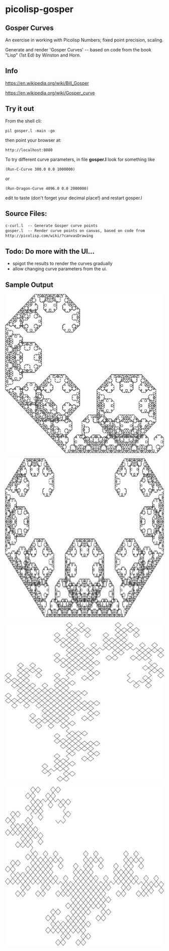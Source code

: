 # picolisp-gosper
## Gosper Curves

An exercise in working with Picolisp Numbers; fixed point precision, scaling.

Generate and render 'Gosper Curves' -- based on code from the book "Lisp" (1st Ed) by Winston and Horn.

## Info

https://en.wikipedia.org/wiki/Bill_Gosper

https://en.wikipedia.org/wiki/Gosper_curve


## Try it out

From the shell cli:
~~~~
pil gosper.l -main -go
~~~~
then point your browser at:
~~~~
http://localhost:8080
~~~~

To try different curve parameters, in file **gosper.l** look for something like
~~~~
(Run-C-Curve 300.0 0.0 1000000)
~~~~
or
~~~~
(Run-Dragon-Curve 4096.0 0.0 2000000)
~~~~

edit to taste (don't forget your decimal place!) and restart gosper.l

## Source Files:
~~~~ 
c-curl.l  -- Generate Gosper curve points
gosper.l  -- Render curve points on canvas, based on code from http://picolisp.com/wiki/?canvasDrawing
~~~~ 

## Todo: Do more with the UI... 
* spigot the results to render the curves gradually
* allow changing curve parameters from the ui.

## Sample Output

![Image](https://github.com/thinknlive/picolisp-gosper/blob/master/c-1.png)


![Image](https://github.com/thinknlive/picolisp-gosper/blob/master/c-2.png)


![Image](https://github.com/thinknlive/picolisp-gosper/blob/master/d-1.png)


![Image](https://github.com/thinknlive/picolisp-gosper/blob/master/d-3.png)

